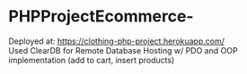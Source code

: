 # PHPProjectEcommerce-

Deployed at: https://clothing-php-project.herokuapp.com/  
Used ClearDB for Remote Database Hosting
w/ PDO and OOP implementation (add to cart, insert products)


